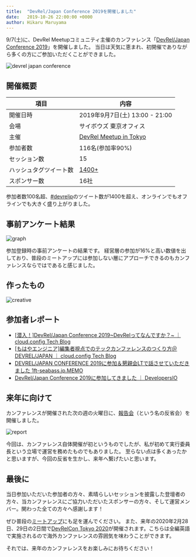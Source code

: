 ```yaml
---
title:  "DevRel/Japan Conference 2019を開催しました"
date:   2019-10-26 22:00:00 +0000
author: Hikaru Maruyama
---
```


9/7(土)に、DevRel Meetupコミュニティ主催のカンファレンス「[DevRel/Japan Conference 2019](https://devrel.tokyo/japan-2019/)」を開催しました。
当日は天気に恵まれ、初開催でありながら多くの方にご参加いただくことができました。

<!--more-->

![devrel japan conference]({{site.baseurl}}/assets/img/devrel-japan.jpg)

## 開催概要

|項目|内容|
|---|---|
|開催日時|2019年9月7日(土) 13:00 - 21:00|
|会場|サイボウズ 東京オフィス|
|主催|[DevRel Meetup in Tokyo](https://devrel.connpass.com/)|
|参加者数|116名(参加率90%)|
|セッション数|15|
|ハッシュタグツイート数|[1400+](https://togetter.com/li/1402296)|
|スポンサー数|16社|

参加者数100名超、[#devreljp](https://twitter.com/hashtag/devreljp)のツイート数が1400を超え、オンラインでもオフラインでも大きく盛り上がりました。

## 事前アンケート結果

![graph]({{site.baseurl}}/assets/img/graph.png)

参加登録時の事前アンケートの結果です。
経営層の参加が16%と高い数値を出しており、普段のミートアップには参加しない層にアプローチできるのもカンファレンスならではであると感じました。

## 作ったもの

![creative]({{site.baseurl}}/assets/img/creative.png)


## 参加者レポート

- [\[潜入！\]DevRel/Japan Conference 2019~DevRelってなんですか？~ ｜ cloud.config Tech Blog](https://tech-blog.cloud-config.jp/2019-09-07-devrel-japan-conference-2019/)
- [\[もはやエンジニア\]編集者視点でのテックカンファレンスのつくり方＠DEVREL/JAPAN ｜ cloud.config Tech Blog](https://tech-blog.cloud-config.jp/2019-09-09-devrel-japan-2/)
- [DEVREL/JAPAN CONFERENCE 2019に参加＆懇親会LTで話させていただきました  1ft-seabass.jp.MEMO](https://www.1ft-seabass.jp/memo/2019/09/08/devrel-japan-con-2019/)
- [DevRel/Japan Conference 2019に参加してきました ｜ DevelopersIO](https://dev.classmethod.jp/etc/devrel-japan-conference-2019/)

## 来年に向けて

カンファレンスが開催された次の週の火曜日に、[報告会](https://devrel.connpass.com/event/144239/)（という名の反省会）を開催しました。

![report]({{site.baseurl}}/assets/img/report.png)

今回は、カンファレンス自体開催が初というものでしたが、私が初めて実行委員長という立場で運営を務めたものでもありました。
至らない点は多くあったかと思いますが、今回の反省を生かし、来年へ繋げたいと思います。

## 最後に

当日参加いただいた参加者の方々、素晴らしいセッションを披露した登壇者の方々、当カンファレンスにご協力いただいたスポンサーの方々、そして運営メンバー。関わった全ての方々へ感謝します！

ぜひ普段の[ミートアップ](https://devrel.connpass.com/)にも足を運んでください。
また、来年の2020年2月28日、29日の2日間で[DevRelCon Tokyo 2020](https://tokyo-2020.devrel.net/)が開催されます。こちらは全編英語で実施されるので海外カンファレンスの雰囲気を味わうことができます。

それでは、来年のカンファレンスをお楽しみにお待ちください！
